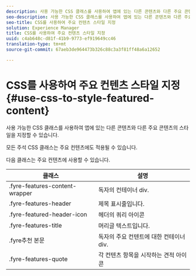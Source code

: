 ```yaml
---
description: 사용 가능한 CSS 클래스를 사용하여 앱에 있는 다른 콘텐츠와 다른 주요 콘텐츠의 스타일을 지정할 수 있습니다.
seo-description: 사용 가능한 CSS 클래스를 사용하여 앱에 있는 다른 콘텐츠와 다른 주요 콘텐츠의 스타일을 지정할 수 있습니다.
seo-title: CSS를 사용하여 주요 컨텐츠 스타일 지정
solution: Experience Manager
title: CSS를 사용하여 주요 컨텐츠 스타일 지정
uuid: c4ab648c-d81f-41b9-9773-ef919649cc46
translation-type: tm+mt
source-git-commit: 67aeb3de964473b326c88c3a3f81ff48a6a12652

---
```



# CSS를 사용하여 주요 컨텐츠 스타일 지정{#use-css-to-style-featured-content}

사용 가능한 CSS 클래스를 사용하여 앱에 있는 다른 콘텐츠와 다른 주요 콘텐츠의 스타일을 지정할 수 있습니다.

모든 주석 CSS 클래스는 주요 컨텐츠에도 적용될 수 있습니다.

다음 클래스는 주요 컨텐츠에 사용할 수 있습니다.

| 클래스 | 설명 |
|---|---|
| .fyre-features-content-wrapper | 독자의 컨테이너 div. |
| .fyre-features-header | 제목 표시줄입니다. |
| .fyre-featured-header-icon | 헤더의 쿼리 아이콘 |
| .fyre-features-title | 머리글 텍스트입니다. |
| .fyre추천 본문 | 독자의 주요 컨텐트에 대한 컨테이너 div. |
| .fyre-features-quote | 각 컨텐츠 항목을 시작하는 견적 아이콘 |

